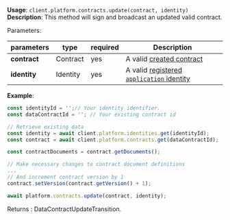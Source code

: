 **Usage**: `client.platform.contracts.update(contract, identity)`
**Description**: This method will sign and broadcast an updated valid contract.

Parameters:

| parameters                | type      | required       | Description                                                                   |
|---------------------------|-----------|----------------| ------------------------------------------------------------------------------|
| **contract**              | Contract  | yes            | A valid [created contract](/platform/contracts/create.md)                     |
| **identity**              | Identity  | yes            | A valid [registered `application` identity](/platform/identities/register.md) |

**Example**:
```js
const identityId = '';// Your identity identifier.
const dataContractId = ''; // Your existing contract id

// Retrieve existing data
const identity = await client.platform.identities.get(identityId);
const contract = await client.platform.contracts.get(dataContractId);

const contractDocuments = contract.getDocuments();

// Make necessary changes to contract document definitions
...
// And increment contract version by 1
contract.setVersion(contract.getVersion() + 1);

await platform.contracts.update(contract, identity);
```

Returns : DataContractUpdateTransition.
